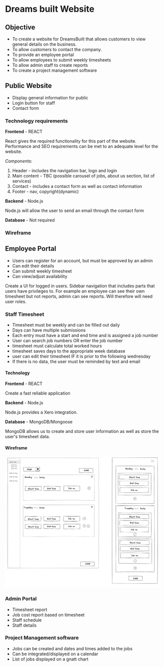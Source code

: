 # Dreams built Website

## Objective

- To create a website for DreamsBuilt that allows customers to view general details on the business.
- To allow customers to contact the company.
- To provide an employee portal
- To allow employees to submit weekly timesheets
- To allow admin staff to create reports
- To create a project management software

## Public Website

- Display general information for public
- Login button for staff
- Contact form

### Technology requirements

**Frontend** - REACT

React gives the required functionality for this part of the website. Performance and SEO requirements can be met to an adequate level for the website.

_Components:_

1. Header - includes the navigation bar, logo and login
2. Main content - TBC (possible carousel of jobs, about us section, list of services)
3. Contact - includes a contact form as well as contact information
4. Footer - nav, copyright(dynamic)

**Backend** - Node.js

Node.js will allow the user to send an email through the contact form

**Database** - Not required

### Wireframe

## Employee Portal

- Users can register for an account, but must be approved by an admin
- Can edit their details
- Can submit weekly timesheet
- Can view/adjust availability

Create a UI for logged in users. Sidebar navigation that includes parts that users have privileges to. For example an employee can see their own timesheet but not reports, admin can see reports. Will therefore will need user roles.

### Staff Timesheet

- Timesheet must be weekly and can be filled out daily
- Days can have multiple submissions
- Each entry must have a start and end time and is assigned a job number
- User can search job numbers OR enter the job number
- timesheet must calculate total worked hours
- timesheet saves days to the appropriate week database
- user can edit their timesheet IF it is prior to the following wednesday
- If there is no data, the user must be reminded by text and email

#### Technology

**Frontend** - REACT

Create a fast reliable application

**Backend** - Node.js

Node.js provides a Xero integration.

**Database** - MongoDB/Mongoose

MongoDB allows us to create and store user information as well as store the user's timesheet data.

#### Wireframe

![./images/timesheet-entry-wireframe.png](images/timesheet-entry-wireframe.png)

### Admin Portal

- Timesheet report
- Job cost report based on timesheet
- Staff schedule
- Staff details

### Project Management software

- Jobs can be created and dates and times added to the jobs
- Can be integrated/displayed on a calendar
- List of jobs displayed on a gnatt chart
